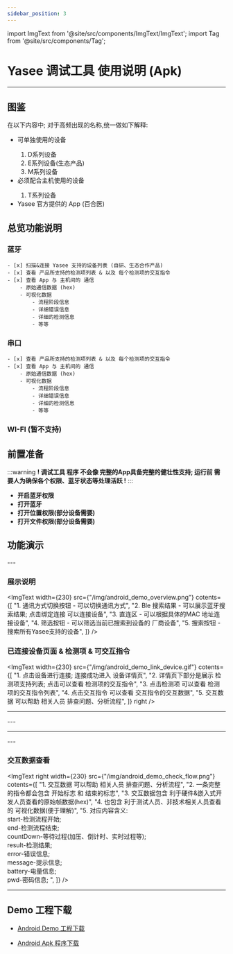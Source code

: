 ```yaml
---
sidebar_position: 3
---
```


import ImgText from '@site/src/components/ImgText/ImgText';
import Tag from '@site/src/components/Tag';

# Yasee 调试工具 使用说明 (Apk)
--- 


## 图鉴

在以下内容中; 对于高频出现的名称,统一做如下解释:
- <Tag text="主机" color="red" /> 可单独使用的设备
    1. D系列设备
    2. E系列设备(生态产品)
    3. M系列设备
- <Tag text="外挂" color="pink" /> 必须配合主机使用的设备
    1. T系列设备
- <Tag text="App" color="black" /> Yasee 官方提供的 App (百合医)

## 总览功能说明

### 蓝牙
    - [x] 扫描&连接 Yasee 支持的设备列表 (自研、生态合作产品)
    - [x] 查看 产品所支持的检测项列表 & 以及 每个检测项的交互指令
    - [x] 查看 App 与 主机间的 通信
        - 原始通信数据 (hex)
        - 可视化数据 
            - 流程阶段信息
            - 详细错误信息
            - 详细的检测信息
            - 等等

### 串口
    - [x] 查看 产品所支持的检测项列表 & 以及 每个检测项的交互指令
    - [x] 查看 App 与 主机间的 通信
        - 原始通信数据 (hex)
        - 可视化数据 
            - 流程阶段信息
            - 详细错误信息
            - 详细的检测信息
            - 等等

### WI-FI (暂不支持)



## 前置准备
:::warning
**! 调试工具 程序 不会像 完整的App具备完整的健壮性支持; 运行前 需要人为确保各个权限、蓝牙状态等处理活跃 !**
:::

- **开启蓝牙权限**
- **打开蓝牙**
- **打开位置权限(部分设备需要)**
- **打开文件权限(部分设备需要)**


## 功能演示

<Tag text="蓝牙" color='deepskyblue' />
--- 

### 展示说明
<ImgText width={230} src={"/img/android_demo_overview.png"} cotents={[
    "1. 通讯方式切换按钮 - 可以切换通讯方式",
    "2. Ble 搜索结果 - 可以展示蓝牙搜索结果; 点击绑定连接 可以连接设备",
    "3. 直连区 - 可以根据具体的MAC 地址连接设备",
    "4. 筛选按钮 - 可以筛选当前已搜索到设备的 厂商设备",
    "5. 搜索按钮 - 搜索所有Yasee支持的设备",
]} />


### 已连接设备页面 & 检测项 & 可交互指令
<ImgText width={230} src={"/img/android_demo_link_device.gif"} cotents={[
    "1. 点击设备进行连接; 连接成功进入 设备详情页",
    "2. 详情页下部分是展示 检测项支持列表; 点击可以查看 检测项的交互指令",
    "3. 点击检测项 可以查看 检测项的交互指令列表",
    "4. 点击交互指令 可以查看 交互指令的交互数据",
    "5. 交互数据 可以帮助 相关人员 排查问题、分析流程",
]} right />


--- 



<Tag text="串口" color='deepskyblue' /> 
--- 
<ImgText width={230} src={"/img/android_demo_serial_process.gif"} cotents={[
    "目前的串口支持的设备仅限 M10; 检测项 支持 血糖、尿酸、血酮 等",
    "1. 点击串口类型按钮 - 进入串口详情页面",
    "2. 详情页下部分是展示 检测项支持列表; 点击可以查看 检测项的交互指令",
    "3. 点击检测项 可以查看 检测项的交互指令列表",
    "4. 点击交互指令 可以查看 交互指令的交互数据",
    "5. 交互数据 可以帮助 相关人员 排查问题、分析流程",
]} />

--- 


<Tag text="通用功能" color='deepskyblue' />
--- 


### 交互数据查看
<ImgText right width={230} src={"/img/android_demo_check_flow.png"} cotents={[
    "1. 交互数据 可以帮助 相关人员 排查问题、分析流程",
    "2. 一条完整的指令都会包含 开始标志 和 结束的标志",
    "3. 交互数据包含 利于硬件&嵌入式开发人员查看的原始帧数据(hex)",
    "4. 也包含 利于测试人员、非技术相关人员查看的 可视化数据(便于理解)",
    "5. 对应内容含义:</br> start-检测流程开始; </br> end-检测流程结束;</br>  countDown-等待过程(加压、倒计时、实时过程等);</br>  result-检测结果;</br>  error-错误信息;</br>  message-提示信息;</br>  battery-电量信息;</br>  pwd-密码信息; ",
]} />


--- 


## Demo 工程下载 
- [Android Demo 工程下载](/files/android_demo.zip)

- [Android Apk 程序下载](/files/yasee.apk)